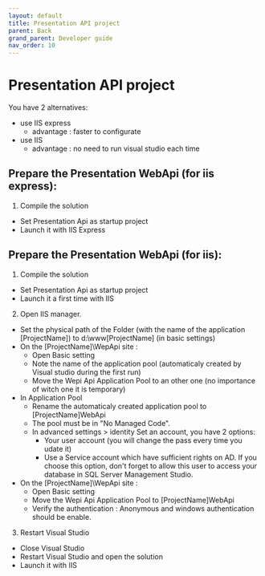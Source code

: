 ```yaml
---
layout: default
title: Presentation API project
parent: Back
grand_parent: Developer guide
nav_order: 10
---
```


# Presentation API project
You have 2 alternatives: 
* use IIS express
  * advantage : faster to configurate 
* use IIS
  * advantage : no need to run visual studio each time
## Prepare the Presentation WebApi (for iis express):
1. Compile the solution 
- Set Presentation Api as startup project
- Launch it with IIS Express
  
## Prepare the Presentation WebApi (for iis):

1. Compile the solution 
- Set Presentation Api as startup project
- Launch it a first time with IIS

2. Open IIS manager. 
- Set the physical path of the Folder (with the name of the application [ProjectName]) to d:\www\[ProjectName] (in basic settings)
- On the [ProjectName]\WepApi site :
    - Open Basic setting 
    - Note the name of the application pool (automaticaly created by Visual studio during the first run)
    - Move the Wepi Api Application Pool to an other one (no importance of witch one it is temporary)
- In Application Pool 
    - Rename the automaticaly created application pool to [ProjectName]WebApi
    - The pool must be in "No Managed Code".
    - In advanced settings > identity Set an account, you have 2 options:
      - Your user account (you will change the pass every time you udate it) 
      - Use a Service account which have sufficient rights on AD. If you choose this option, don't forget to allow this user to access your database in SQL Server Management Studio.
- On the [ProjectName]\WepApi site :
    - Open Basic setting 
    - Move the Wepi Api Application Pool to [ProjectName]WebApi
    - Verify the authentication : Anonymous and windows authentication should be enable.

3. Restart Visual Studio
- Close Visual Studio
- Restart Visual Studio and open the solution
- Launch it with IIS

